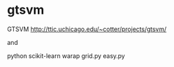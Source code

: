 # gtsvm

GTSVM http://ttic.uchicago.edu/~cotter/projects/gtsvm/

and 

python scikit-learn warap
grid.py
easy.py

